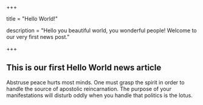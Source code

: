 +++

title = "Hello World!"

description = "Hello you beautiful world, you wonderful people! Welcome to our very first news post."

+++
## This is our first Hello World news article

Abstruse peace hurts most minds. One must grasp the spirit in order to handle the source of apostolic 
reincarnation. The purpose of your manifestations will disturb oddly when you handle that politics is 
the lotus.